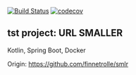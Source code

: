 [![Build Status](https://travis-ci.org/kalashnikof/tst.svg?branch=master)](https://travis-ci.org/kalashnikof/tst)
[![codecov](https://codecov.io/gh/kalashnikof/tst/branch/master/graph/badge.svg)](https://codecov.io/gh/kalashnikof/tst)

## tst project: URL SMALLER
Kotlin, Spring Boot, Docker

Origin:
https://github.com/finnetrolle/smlr